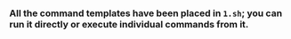 ### All the command templates have been placed in ``1.sh``; you can run it directly or execute individual commands from it.
